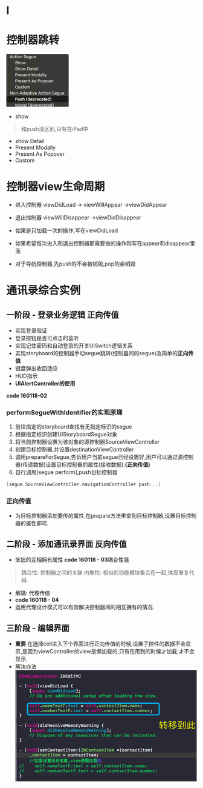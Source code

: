 # l
# 控制器跳转

![](/0118/images/WX20170806-112400.png)

* show
 > 和push没区别,只有在iPad中
* show Detail
* Present Modally
* Present As Popover
* Custom

# 控制器view生命周期
* 进入控制器
viewDidLoad -> viewWillAppear ->viewDidAppear
* 退出控制器
viewWillDisappear ->viewDidDisappear

* 如果是只加载一次的操作,写在viewDidLoad
* 如果希望每次进入和退出控制器都需要做的操作则写在appear和disappear里面
* 对于导航控制器,先push的不会被销毁,pop的会销毁

# 通讯录综合实例
## 一阶段 - 登录业务逻辑 正向传值
* 实现登录验证
* 登录按钮是否可点击的监听
* 实现记住密码和自动登录的开关UISwitch逻辑关系
* 实现storyboard的控制器手动segue跳转(控制器间的segue)及简单的**正向传值**
* 键盘弹出收回适应
* HUD指示  
* **UIAlertController的使用**

**code 160118-02**

### performSegueWithIdentifier的实现原理
1. 前往指定的storyboard查找有无指定标识的segue
2. 根据指定标识创建UIStoryboardSegue对象
3. 将当前控制器设置为该对象的源控制器SourceViewController
4. 创建目标控制器,并设置destinationViewController
5. 调用prepareForSegue,告诉用户当前segue已经设置好,用户可以通过源控制器(传递数据)设置目标控制器的属性(接收数据).**(正向传值)**
6. 自行调用[segue perform],push目标控制器
```objectivec
[segue.SourceViewController.navigationController push...]
```

### 正向传值
* 为目标控制器添加要传的属性,在prepare方法里拿到目标控制器,设置目标控制器的属性即可.

## 二阶段 - 添加通讯录界面 反向传值

* 笨拙的互相拥有属性 **code 160118 - 03**耦合性强
 > 耦合性: 控制器之间的关联
 > 内聚性: 相似的功能模块集合在一起,体现重复代码
 
* 解耦: 代理传值 
* **code 160118 - 04**
* 运用代理设计模式可以有效解决控制器间的相互拥有的情况.

## 三阶段 - 编辑界面
* **重要** 在选择cell进入下个界面进行正向传值的时候,设置子控件的数据不会显示,是因为viewController的view是懒加载的,只有在用到的时候才加载,才不会显示.
* 解决办法
![](/0118/images/WX20170806-204904.png)
